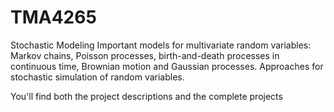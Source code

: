 # TMA4265
Stochastic Modeling
Important models for multivariate random variables: Markov chains, Poisson processes, birth-and-death processes in continuous time, Brownian motion and Gaussian processes. 
Approaches for stochastic simulation of random variables.

You'll find both the project descriptions and the complete projects
